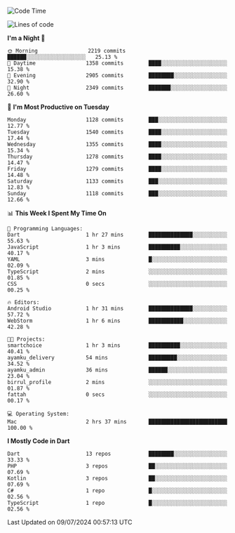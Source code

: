 <!--START_SECTION:waka-->
![Code Time](http://img.shields.io/badge/Code%20Time-597%20hrs%207%20mins-blue)

![Lines of code](https://img.shields.io/badge/From%20Hello%20World%20I%27ve%20Written-2.8%20million%20lines%20of%20code-blue)

**I'm a Night 🦉** 

```text
🌞 Morning                2219 commits        ██████░░░░░░░░░░░░░░░░░░░   25.13 % 
🌆 Daytime                1358 commits        ████░░░░░░░░░░░░░░░░░░░░░   15.38 % 
🌃 Evening                2905 commits        ████████░░░░░░░░░░░░░░░░░   32.90 % 
🌙 Night                  2349 commits        ███████░░░░░░░░░░░░░░░░░░   26.60 % 
```
📅 **I'm Most Productive on Tuesday** 

```text
Monday                   1128 commits        ███░░░░░░░░░░░░░░░░░░░░░░   12.77 % 
Tuesday                  1540 commits        ████░░░░░░░░░░░░░░░░░░░░░   17.44 % 
Wednesday                1355 commits        ████░░░░░░░░░░░░░░░░░░░░░   15.34 % 
Thursday                 1278 commits        ████░░░░░░░░░░░░░░░░░░░░░   14.47 % 
Friday                   1279 commits        ████░░░░░░░░░░░░░░░░░░░░░   14.48 % 
Saturday                 1133 commits        ███░░░░░░░░░░░░░░░░░░░░░░   12.83 % 
Sunday                   1118 commits        ███░░░░░░░░░░░░░░░░░░░░░░   12.66 % 
```


📊 **This Week I Spent My Time On** 

```text
💬 Programming Languages: 
Dart                     1 hr 27 mins        ██████████████░░░░░░░░░░░   55.63 % 
JavaScript               1 hr 3 mins         ██████████░░░░░░░░░░░░░░░   40.17 % 
YAML                     3 mins              █░░░░░░░░░░░░░░░░░░░░░░░░   02.09 % 
TypeScript               2 mins              ░░░░░░░░░░░░░░░░░░░░░░░░░   01.85 % 
CSS                      0 secs              ░░░░░░░░░░░░░░░░░░░░░░░░░   00.25 % 

🔥 Editors: 
Android Studio           1 hr 31 mins        ██████████████░░░░░░░░░░░   57.72 % 
WebStorm                 1 hr 6 mins         ███████████░░░░░░░░░░░░░░   42.28 % 

🐱‍💻 Projects: 
smartchoice              1 hr 3 mins         ██████████░░░░░░░░░░░░░░░   40.41 % 
ayamku_delivery          54 mins             █████████░░░░░░░░░░░░░░░░   34.52 % 
ayamku_admin             36 mins             ██████░░░░░░░░░░░░░░░░░░░   23.04 % 
birrul_profile           2 mins              ░░░░░░░░░░░░░░░░░░░░░░░░░   01.87 % 
fattah                   0 secs              ░░░░░░░░░░░░░░░░░░░░░░░░░   00.17 % 

💻 Operating System: 
Mac                      2 hrs 37 mins       █████████████████████████   100.00 % 
```

**I Mostly Code in Dart** 

```text
Dart                     13 repos            ████████░░░░░░░░░░░░░░░░░   33.33 % 
PHP                      3 repos             ██░░░░░░░░░░░░░░░░░░░░░░░   07.69 % 
Kotlin                   3 repos             ██░░░░░░░░░░░░░░░░░░░░░░░   07.69 % 
C#                       1 repo              █░░░░░░░░░░░░░░░░░░░░░░░░   02.56 % 
TypeScript               1 repo              █░░░░░░░░░░░░░░░░░░░░░░░░   02.56 % 
```




 Last Updated on 09/07/2024 00:57:13 UTC
<!--END_SECTION:waka-->
